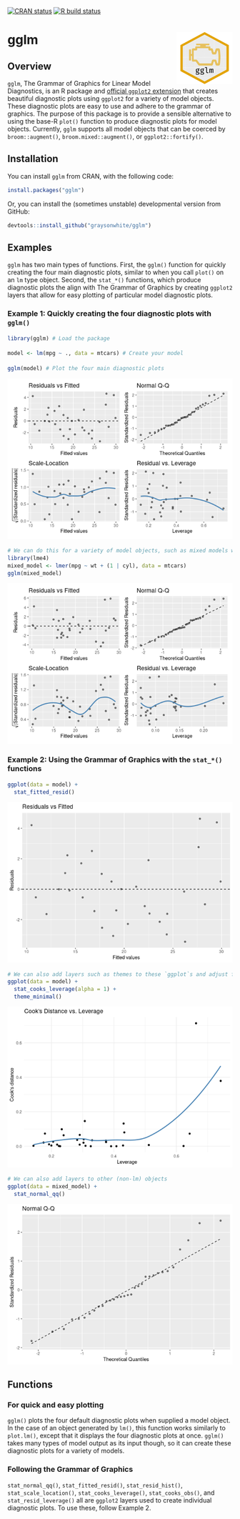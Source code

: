 
<!-- badges: start -->

[![CRAN
status](https://www.r-pkg.org/badges/version/gglm)](https://cran.r-project.org/package=gglm)
[![R build
status](https://github.com/graysonwhite/gglm/workflows/R-CMD-check/badge.svg)](https://github.com/graysonwhite/gglm/actions)
<!-- badges: end -->

# gglm <img src="https://github.com/graysonwhite/gglm/blob/master/figs/gglm.gif?raw=true" align="right" width=125 />

## Overview

`gglm`, The Grammar of Graphics for Linear Model Diagnostics, is an R
package and [official `ggplot2`
extension](https://exts.ggplot2.tidyverse.org/gallery/) that creates
beautiful diagnostic plots using `ggplot2` for a variety of model
objects. These diagnostic plots are easy to use and adhere to the
grammar of graphics. The purpose of this package is to provide a
sensible alternative to using the base-R `plot()` function to produce
diagnostic plots for model objects. Currently, `gglm` supports all model
objects that can be coerced by `broom::augment()`,
`broom.mixed::augment()`, or `ggplot2::fortify()`.

## Installation

You can install `gglm` from CRAN, with the following code:

``` r
install.packages("gglm")
```

Or, you can install the (sometimes unstable) developmental version from
GitHub:

``` r
devtools::install_github("graysonwhite/gglm")
```

## Examples

`gglm` has two main types of functions. First, the `gglm()` function for
quickly creating the four main diagnostic plots, similar to when you
call `plot()` on an `lm` type object. Second, the `stat_*()` functions,
which produce diagnostic plots the align with The Grammar of Graphics by
creating `ggplot2` layers that allow for easy plotting of particular
model diagnostic plots.

### Example 1: Quickly creating the four diagnostic plots with `gglm()`

``` r
library(gglm) # Load the package

model <- lm(mpg ~ ., data = mtcars) # Create your model

gglm(model) # Plot the four main diagnostic plots
```

![](README_files/figure-gfm/unnamed-chunk-3-1.png)<!-- -->

``` r
# We can do this for a variety of model objects, such as mixed models with `lme4`:
library(lme4)
mixed_model <- lmer(mpg ~ wt + (1 | cyl), data = mtcars)
gglm(mixed_model)
```

![](README_files/figure-gfm/unnamed-chunk-3-2.png)<!-- -->

### Example 2: Using the Grammar of Graphics with the `stat_*()` functions

``` r
ggplot(data = model) +
  stat_fitted_resid()
```

![](README_files/figure-gfm/unnamed-chunk-4-1.png)<!-- -->

``` r
# We can also add layers such as themes to these `ggplot`s and adjust features of the plot:
ggplot(data = model) +
  stat_cooks_leverage(alpha = 1) +
  theme_minimal()
```

![](README_files/figure-gfm/unnamed-chunk-4-2.png)<!-- -->

``` r
# We can also add layers to other (non-lm) objects
ggplot(data = mixed_model) +
  stat_normal_qq()
```

![](README_files/figure-gfm/unnamed-chunk-4-3.png)<!-- -->

## Functions

### For quick and easy plotting

`gglm()` plots the four default diagnostic plots when supplied a model
object. In the case of an object generated by `lm()`, this function
works similarly to `plot.lm()`, except that it displays the four
diagnostic plots at once. `gglm()` takes many types of model output as
its input though, so it can create these diagnostic plots for a variety
of models.

### Following the Grammar of Graphics

`stat_normal_qq()`, `stat_fitted_resid()`, `stat_resid_hist()`,
`stat_scale_location()`, `stat_cooks_leverage()`, `stat_cooks_obs()`,
and `stat_resid_leverage()` all are `ggplot2` layers used to create
individual diagnostic plots. To use these, follow Example 2.
